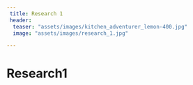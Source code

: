 ```yaml
---
 title: Research 1
 header:
  teaser: "assets/images/kitchen_adventurer_lemon-400.jpg"
  image: "assets/images/research_1.jpg"

---
```

# Research1
